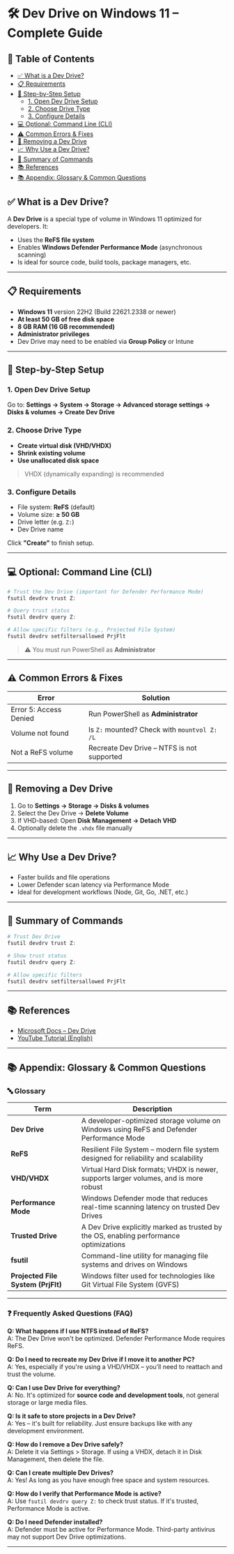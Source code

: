 # 🛠️ Dev Drive on Windows 11 – Complete Guide

## 📑 Table of Contents

- [✅ What is a Dev Drive?](#-what-is-a-dev-drive)
- [📋 Requirements](#-requirements)
- [🧭 Step-by-Step Setup](#-step-by-step-setup)
  - [1. Open Dev Drive Setup](#1-open-dev-drive-setup)
  - [2. Choose Drive Type](#2-choose-drive-type)
  - [3. Configure Details](#3-configure-details)
- [💻 Optional: Command Line (CLI)](#-optional-command-line-cli)
- [⚠️ Common Errors & Fixes](#-common-errors--fixes)
- [🔄 Removing a Dev Drive](#-removing-a-dev-drive)
- [📈 Why Use a Dev Drive?](#-why-use-a-dev-drive)
- [📌 Summary of Commands](#-summary-of-commands)
- [📚 References](#-references)
- [📚 Appendix: Glossary & Common Questions](#-appendix-glossary--common-questions)


## ✅ What is a Dev Drive?

A **Dev Drive** is a special type of volume in Windows 11 optimized for developers. It:
- Uses the **ReFS file system**
- Enables **Windows Defender Performance Mode** (asynchronous scanning)
- Is ideal for source code, build tools, package managers, etc.

---

## 📋 Requirements

- **Windows 11** version 22H2 (Build 22621.2338 or newer)
- **At least 50 GB of free disk space**
- **8 GB RAM (16 GB recommended)**
- **Administrator privileges**
- Dev Drive may need to be enabled via **Group Policy** or Intune

---

## 🧭 Step-by-Step Setup

### 1. Open Dev Drive Setup
Go to:
**Settings → System → Storage → Advanced storage settings → Disks & volumes → Create Dev Drive**

### 2. Choose Drive Type
- **Create virtual disk (VHD/VHDX)**
- **Shrink existing volume**
- **Use unallocated disk space**

> VHDX (dynamically expanding) is recommended

### 3. Configure Details
- File system: **ReFS** (default)
- Volume size: **≥ 50 GB**
- Drive letter (e.g. `Z:`)
- Dev Drive name

Click **"Create"** to finish setup.

---

## 💻 Optional: Command Line (CLI)

```powershell
# Trust the Dev Drive (important for Defender Performance Mode)
fsutil devdrv trust Z:

# Query trust status
fsutil devdrv query Z:

# Allow specific filters (e.g., Projected File System)
fsutil devdrv setfiltersallowed PrjFlt
```

> ⚠️ You must run PowerShell as **Administrator**

---

## ⚠️ Common Errors & Fixes

| Error | Solution |
|-------|----------|
| Error 5: Access Denied | Run PowerShell as **Administrator** |
| Volume not found | Is `Z:` mounted? Check with `mountvol Z: /L` |
| Not a ReFS volume | Recreate Dev Drive – NTFS is not supported |

---

## 🔄 Removing a Dev Drive

1. Go to **Settings → Storage → Disks & volumes**
2. Select the Dev Drive → **Delete Volume**
3. If VHD-based: Open **Disk Management → Detach VHD**
4. Optionally delete the `.vhdx` file manually

---

## 📈 Why Use a Dev Drive?

- Faster builds and file operations
- Lower Defender scan latency via Performance Mode
- Ideal for development workflows (Node, Git, Go, .NET, etc.)

---

## 📌 Summary of Commands

```powershell
# Trust Dev Drive
fsutil devdrv trust Z:

# Show trust status
fsutil devdrv query Z:

# Allow specific filters
fsutil devdrv setfiltersallowed PrjFlt
```

---

## 📚 References

- [Microsoft Docs – Dev Drive](https://learn.microsoft.com/en-us/windows/dev-drive/)
- [YouTube Tutorial (English)](https://www.youtube.com/watch?v=B83u7l7NFN4)

---

## 📚 Appendix: Glossary & Common Questions

### 🔤 Glossary

| Term | Description |
|------|-------------|
| **Dev Drive** | A developer-optimized storage volume on Windows using ReFS and Defender Performance Mode |
| **ReFS** | Resilient File System – modern file system designed for reliability and scalability |
| **VHD/VHDX** | Virtual Hard Disk formats; VHDX is newer, supports larger volumes, and is more robust |
| **Performance Mode** | Windows Defender mode that reduces real-time scanning latency on trusted Dev Drives |
| **Trusted Drive** | A Dev Drive explicitly marked as trusted by the OS, enabling performance optimizations |
| **fsutil** | Command-line utility for managing file systems and drives on Windows |
| **Projected File System (PrjFlt)** | Windows filter used for technologies like Git Virtual File System (GVFS) |

---

### ❓ Frequently Asked Questions (FAQ)

**Q: What happens if I use NTFS instead of ReFS?**  
A: The Dev Drive won't be optimized. Defender Performance Mode requires ReFS.

**Q: Do I need to recreate my Dev Drive if I move it to another PC?**  
A: Yes, especially if you're using a VHD/VHDX – you’ll need to reattach and trust the volume.

**Q: Can I use Dev Drive for everything?**  
A: No. It's optimized for **source code and development tools**, not general storage or large media files.

**Q: Is it safe to store projects in a Dev Drive?**  
A: Yes – it's built for reliability. Just ensure backups like with any development environment.

**Q: How do I remove a Dev Drive safely?**  
A: Delete it via Settings > Storage. If using a VHDX, detach it in Disk Management, then delete the file.

**Q: Can I create multiple Dev Drives?**  
A: Yes! As long as you have enough free space and system resources.

**Q: How do I verify that Performance Mode is active?**  
A: Use `fsutil devdrv query Z:` to check trust status. If it's trusted, Performance Mode is active.

**Q: Do I need Defender installed?**  
A: Defender must be active for Performance Mode. Third-party antivirus may not support Dev Drive optimizations.

---
